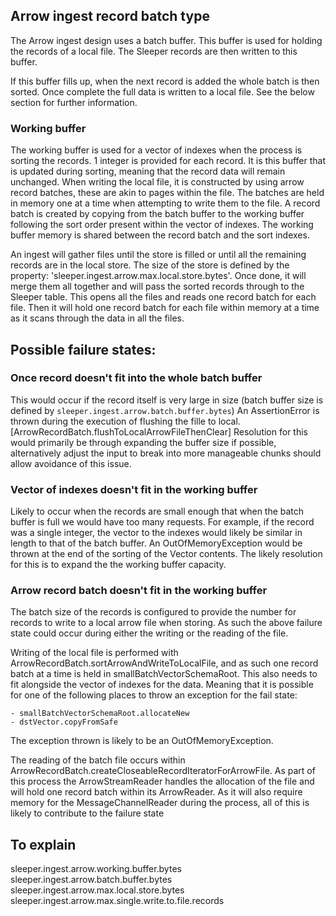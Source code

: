 ## Arrow ingest record batch type

The Arrow ingest design uses a batch buffer. This buffer is used for holding the records of a local file. The Sleeper 
records are then written to this buffer.

If this buffer fills up, when the next record is added the whole batch is then sorted. 
Once complete the full data is written to a local file. See the below section for further information.

### Working buffer

The working buffer is used for a vector of indexes when the process is sorting the records. 1 integer is provided for 
each record. It is this buffer that is updated during sorting, meaning that the record data will remain unchanged.
When writing the local file, it is constructed by using arrow record batches, these are akin to pages within the file.
The batches are held in memory one at a time when attempting to write them to the file.
A record batch is created by copying from the batch buffer to the working buffer following the sort order present within
the vector of indexes. The working buffer memory is shared between the record batch and the sort indexes.

An ingest will gather files until the store is filled or until all the remaining records are in the local store.
The size of the store is defined by the property: 'sleeper.ingest.arrow.max.local.store.bytes'.
Once done, it will merge them all together and will pass the sorted records through to the Sleeper table. This opens all
the files and reads one record batch for each file. Then it will hold one record batch for each file within memory at a 
time as it scans through the data in all the files.

## Possible failure states:

### Once record doesn't fit into the whole batch buffer

This would occur if the record itself is very large in size (batch buffer size is defined by `sleeper.ingest.arrow.batch.buffer.bytes`)
An AssertionError is thrown during the execution of flushing the fille to local. [ArrowRecordBatch.flushToLocalArrowFileThenClear]
Resolution for this would primarily be through expanding the buffer size if possible, alternatively adjust the input to 
break into more manageable chunks should allow avoidance of this issue.

### Vector of indexes doesn't fit in the working buffer
Likely to occur when the records are small enough that when the batch buffer is full we would have too many requests.
For example, if the record was a single integer, the vector to the indexes would likely be similar in length to that 
of the batch buffer. An OutOfMemoryException would be thrown at the end of the sorting of the Vector contents.
The likely resolution for this is to expand the the working buffer capacity.

### Arrow record batch doesn't fit in the working buffer
The batch size of the records is configured to provide the number for records to write to a local arrow file when storing.
As such the above failure state could occur during either the writing or the reading of the file.

Writing of the local file is performed with ArrowRecordBatch.sortArrowAndWriteToLocalFile, and as such one record batch at a time
is held in smallBatchVectorSchemaRoot. This also needs to fit alongside the vector of indexes for the data.
Meaning that it is possible for one of the following places to throw an exception for the fail state:

    - smallBatchVectorSchemaRoot.allocateNew
    - dstVector.copyFromSafe
The exception thrown is likely to be an OutOfMemoryException.

The reading of the batch file occurs within ArrowRecordBatch.createCloseableRecordIteratorForArrowFile. As part of this 
process the ArrowStreamReader handles the allocation of the file and will hold one record batch within its ArrowReader.
As it will also require memory for the MessageChannelReader during the process, all of this is likely to contribute to 
the failure state


## To explain
sleeper.ingest.arrow.working.buffer.bytes
sleeper.ingest.arrow.batch.buffer.bytes
sleeper.ingest.arrow.max.local.store.bytes
sleeper.ingest.arrow.max.single.write.to.file.records
